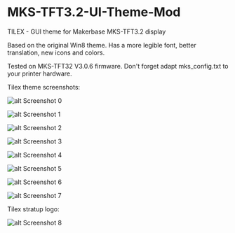 # MKS-TFT3.2-UI-Theme-Mod
TILEX - GUI theme for Makerbase MKS-TFT3.2 display

Based on the original Win8 theme. Has a more legible font, better translation, new icons and colors.

Tested on MKS-TFT32 V3.0.6 firmware. Don't forget adapt mks_config.txt to your printer hardware.

Tilex theme screenshots:

![alt Screenshot 0](https://github.com/Dalpek/MKS-TFT3.2-UI-Theme-Mod/blob/main/screenshots/screenshot0.jpg)

![alt Screenshot 1](https://github.com/Dalpek/MKS-TFT3.2-UI-Theme-Mod/blob/main/screenshots/screenshot1.jpg)

![alt Screenshot 2](https://github.com/Dalpek/MKS-TFT3.2-UI-Theme-Mod/blob/main/screenshots/screenshot2.jpg)

![alt Screenshot 3](https://github.com/Dalpek/MKS-TFT3.2-UI-Theme-Mod/blob/main/screenshots/screenshot3.jpg)

![alt Screenshot 4](https://github.com/Dalpek/MKS-TFT3.2-UI-Theme-Mod/blob/main/screenshots/screenshot4.jpg)

![alt Screenshot 5](https://github.com/Dalpek/MKS-TFT3.2-UI-Theme-Mod/blob/main/screenshots/screenshot5.jpg)

![alt Screenshot 6](https://github.com/Dalpek/MKS-TFT3.2-UI-Theme-Mod/blob/main/screenshots/screenshot6.jpg)

![alt Screenshot 7](https://github.com/Dalpek/MKS-TFT3.2-UI-Theme-Mod/blob/main/screenshots/screenshot7.jpg)

Tilex stratup logo:

![alt Screenshot 8](https://github.com/Dalpek/MKS-TFT3.2-UI-Theme-Mod/blob/main/screenshots/screenshot8.jpg)
